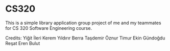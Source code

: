 # CS320
This is a simple library application group project of me and my teammates for CS 320 Software Engineering course.

Credits:
Yiğit İleri
Kerem Yıldırır
Berra Taşdemir
Öznur Timur
Ekin Gündoğdu
Reşat Eren Bulut
